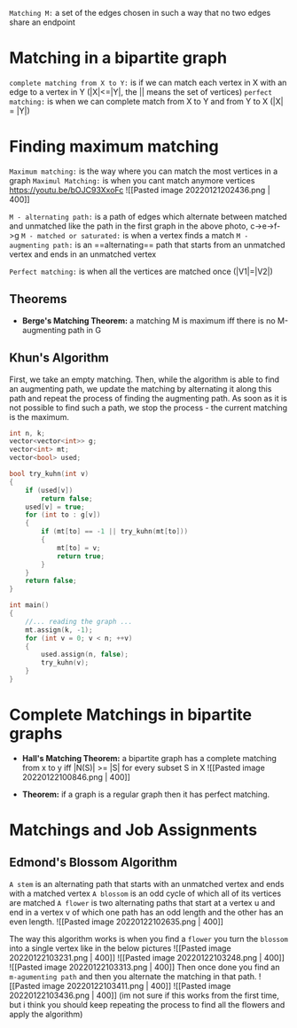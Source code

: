 `Matching M:` a set of the edges chosen in such a way that no two edges share an endpoint

# Matching in a bipartite graph
`complete matching from X to Y:` is if we can match each vertex in X with an edge to a vertex in Y (|X|<=|Y|, the || means the set of vertices)
`perfect matching:` is when we can complete match from X to Y and from Y to X (|X| = |Y|)

# Finding maximum matching
`Maximum matching:` is the way where you can match the most vertices in a graph
`Maximul Matching:` is when you cant match anymore vertices
https://youtu.be/bOJC93XxoFc
![[Pasted image 20220121202436.png | 400]]

 `M - alternating path:` is a path of edges which alternate between matched and unmatched like the path in the first graph in the above photo, c->e->f->g
 `M - matched or saturated:` is when a vertex finds a match
 `M - augmenting path:` is an ==alternating== path that starts from an unmatched vertex and ends in an unmatched vertex

`Perfect matching:` is when all the vertices are matched once (|V1|=|V2|)

 ## Theorems
 - **Berge's Matching Theorem:** a matching M is maximum iff there is no M-augmenting path in G

## Khun's Algorithm 
First, we take an empty matching. Then, while the algorithm is able to find an augmenting path, we update the matching by alternating it along this path and repeat the process of finding the augmenting path. As soon as it is not possible to find such a path, we stop the process - the current matching is the maximum.
```c
int n, k; 
vector<vector<int>> g; 
vector<int> mt; 
vector<bool> used; 

bool try_kuhn(int v) 
{ 
	if (used[v]) 
		return false; 
	used[v] = true; 
	for (int to : g[v]) 
	{ 
		if (mt[to] == -1 || try_kuhn(mt[to])) 
		{ 
			mt[to] = v; 
			return true; 
		} 
	} 
	return false; 
} 

int main() 
{ 
	//... reading the graph ... 
	mt.assign(k, -1); 
	for (int v = 0; v < n; ++v) 
	{ 
		used.assign(n, false); 
		try_kuhn(v); 
	}
}
```

# Complete Matchings in bipartite graphs
 - **Hall's Matching Theorem:** a bipartite graph has a complete matching from x to y iff |N(S)| >= |S| for every subset S in X
 ![[Pasted image 20220122100846.png | 400]]

- **Theorem:** if a graph is a regular graph then it has perfect matching.

# Matchings and Job Assignments
## Edmond's Blossom Algorithm
`A stem` is an alternating path that starts with an unmatched vertex and ends with a matched vertex
`A blossom` is an odd cycle of which all of its vertices are matched
`A flower` is two alternating paths that start at a vertex u and end in a vertex v of which one path has an odd length and the other has an even length.
![[Pasted image 20220122102635.png | 400]]

The way this algorithm works is when you find a `flower` you turn the `blossom` into a single vertex like in the below pictures
![[Pasted image 20220122103231.png | 400]]
![[Pasted image 20220122103248.png | 400]]
![[Pasted image 20220122103313.png | 400]]
Then once done you find an `m-agumenting path` and then you alternate the matching in that path.
![[Pasted image 20220122103411.png | 400]]
![[Pasted image 20220122103436.png | 400]]
(im not sure if this works from the first time, but i think you should keep repeating the process to find all the flowers and apply the algorithm)